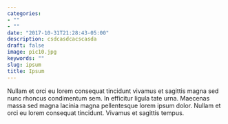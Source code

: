 ```yaml
---
categories:
- ""
- ""
date: "2017-10-31T21:28:43-05:00"
description: csdcasdcacscasda
draft: false
image: pic10.jpg
keywords: ""
slug: ipsum
title: Ipsum
---
```


Nullam et orci eu lorem consequat tincidunt vivamus et sagittis magna sed nunc rhoncus condimentum sem. In efficitur ligula tate urna. Maecenas massa sed magna lacinia magna pellentesque lorem ipsum dolor. Nullam et orci eu lorem consequat tincidunt. Vivamus et sagittis tempus.